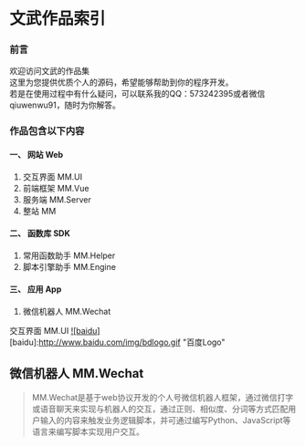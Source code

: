 文武作品索引
====
  
### 前言
欢迎访问文武的作品集  
这里为您提供优质个人的源码，希望能够帮助到你的程序开发。  
若是在使用过程中有什么疑问，可以联系我的QQ：573242395或者微信qiuwenwu91，随时为你解答。  


### 作品包含以下内容  
#### 一、 网站 Web  
  1. 交互界面 MM.UI
  2. 前端框架 MM.Vue
  3. 服务端 MM.Server  
  4. 整站 MM  
  
#### 二、 函数库 SDK  
  1. 常用函数助手 MM.Helper  
  2. 脚本引擎助手 MM.Engine  
  
#### 三、 应用 App  
1. 微信机器人 MM.Wechat  
  
交互界面 MM.UI
[![baidu]](http://baidu.com)  
[baidu]:http://www.baidu.com/img/bdlogo.gif "百度Logo" 
    
    
    
    
    
    
    
    
    
    
    
    
    
    
    
    
    
    

微信机器人 MM.Wechat
-------
>MM.Wechat是基于web协议开发的个人号微信机器人框架，通过微信打字或语音聊天来实现与机器人的交互，通过正则、相似度、分词等方式匹配用户输入的内容来触发业务逻辑脚本，并可通过编写Python、JavaScript等语言来编写脚本实现用户交互。
